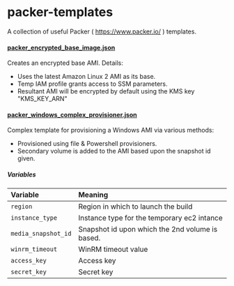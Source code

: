 # packer-templates
A collection of useful Packer ( https://www.packer.io/ ) templates.

#### [packer_encrypted_base_image.json](https://github.com/Cloud-42/packer-templates/blob/master/packer_encrypted_base_image.json "packer_encrypted_base_image.json")  
Creates an encrypted base AMI. Details:
 * Uses the latest Amazon Linux 2 AMI as its base.
 * Temp IAM profile grants access to SSM parameters.
 * Resultant AMI will be encrypted by default using the KMS key "KMS_KEY_ARN" 

#### [packer_windows_complex_provisioner.json](https://github.com/Cloud-42/packer-templates/blob/master/packer_windows_complex_provisioner.json "packer_windows_complex_provisioner.json")
Complex template for provisioning a Windows AMI via various methods:
 * Provisioned using file & Powershell provisioners.
 * Secondary volume is added to the AMI based upon the snapshot id given.

##### Variables
| Variable | Meaning |
| :------- | :----- |
| `region`| Region in which to launch the build |
| `instance_type` | Instance type for the temporary ec2 intance |
| `media_snapshot_id`| Snapshot id upon which the 2nd volume is based.  |
| `winrm_timeout` | WinRM timeout value |
| `access_key` | Access key |
| `secret_key` | Secret key |
